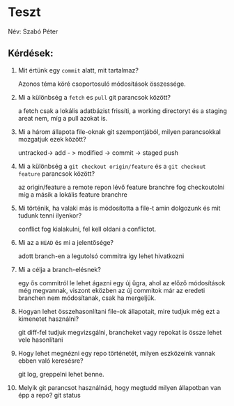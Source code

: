 # Teszt

Név: Szabó Péter 

## Kérdések:

1. Mit értünk egy `commit` alatt, mit tartalmaz?

	Azonos téma köré csoportosuló módosítások összessége. 

1. Mi a különbség a `fetch` es `pull` git parancsok között?

	a fetch  csak a lokális adatbázist frissíti, a working directoryt és a staging areat nem, míg a pull azokat is. 


1. Mi a három állapota file-oknak git szempontjából, milyen parancsokkal mozgatjuk ezek között?
	
	untracked->  add - > modified -> commit -> staged push 

1. Mi a különbség a `git checkout origin/feature` és a `git checkout feature` parancsok között?

	az origin/feature a remote repon lévő feature branchre fog checkoutolni míg a másik a lokális feature branchre

1. Mi történik, ha valaki más is módosította a file-t amin dolgozunk és mit tudunk tenni ilyenkor?
	
	conflict fog kialakulni, fel kell oldani a conflictot.

1. Mi az a `HEAD` és mi a jelentősége?
	
	adott branch-en a legutolsó commitra így lehet hivatkozni

1. Mi a célja a branch-elésnek?

	egy ős commitról le lehet ágazni egy új űgra, ahol az előző módosítások még megvannak, viszont eközben
	 az új commitok már az eredeti branchen nem módosítanak, csak ha mergeljük.

1. Hogyan lehet összehasonlítani file-ok állapotait, mire tudjuk még ezt a kimenetet használni?
	
	 git diff-fel tudjuk megvizsgálni, brancheket vagy repokat is össze lehet vele hasonlítani 

1. Hogy lehet megnézni egy repo történetét, milyen eszközeink vannak ebben való keresésre?

	git log, greppelni lehet benne.

1. Melyik git parancsot használnád, hogy megtudd milyen állapotban van épp a repo?
	 git status
